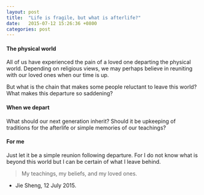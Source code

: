 ```yaml
---
layout: post
title:  "Life is fragile, but what is afterlife?"
date:   2015-07-12 15:26:36 +0800
categories: post
---
```

#### The physical world
All of us have experienced the pain of a loved one departing the physical world. Depending on religious views, we may perhaps believe in reuniting with our loved ones when our time is up.

But what is the chain that makes some people reluctant to leave this world? What makes this departure so saddening?

#### When we depart
What should our next generation inherit? Should it be upkeeping of traditions for the afterlife or simple memories of our teachings?

#### For me
Just let it be a simple reunion following departure. For I do not know what is beyond this world but I can be certain of what I leave behind.

> My teachings, my beliefs, and my loved ones.
- Jie Sheng, 12 July 2015.